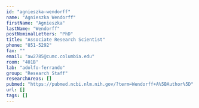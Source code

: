 ```yaml
---
id: "agnieszka-wendorff"
name: "Agnieszka Wendorff"
firstName: "Agnieszka"
lastName: "Wendorff"
postNominalLetters: "PhD"
title: "Associate Research Scientist"
phone: "851-5292"
fax: ""
email: "aw2785@cumc.columbia.edu"
room: "401B"
lab: "adolfo-ferrando"
group: "Research Staff"
researchAreas: []
pubmed: "https://pubmed.ncbi.nlm.nih.gov/?term=Wendorff+A%5BAuthor%5D"
url: []
tags: []
---
```

